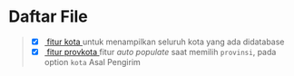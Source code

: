 # Daftar File


> - [x] [ fitur kota ](https://github.com/miezlearning/Kuliah/blob/main/Pemrograman%20Web/Mata%20Kuliah/Cokir%20Laravel%20/fituroption_kota.md) untuk menampilkan seluruh kota yang ada didatabase
> - [x] [ fitur provkota ](https://github.com/miezlearning/Kuliah/blob/main/Pemrograman%20Web/Mata%20Kuliah/Cokir%20Laravel%20/fituroption_provkota.md) fitur *auto populate* saat memilih `provinsi`, pada option `kota` Asal Pengirim

